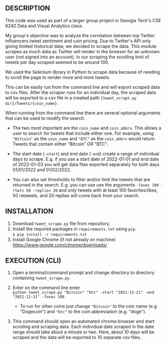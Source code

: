 ## DESCRIPTION
This code was used as part of a larger group project in Georgia Tech's CSE 6242 Data and Visual Analytics class.

My group's objective was to analyze the correlation between top Twitter influencers tweet sentiment and coin pricing. Due to Twitter's API only giving limited historical data, we decided to scrape the data. This module scrapes as much data as Twitter will render in the browser for an unknown user (not signed into an account). In our scraping the scrolling limit of tweets per day scraped seemed to be around 100.

We used the Selenium library in Python to scrape data because of needing to scroll the page to render more and more tweets.

This can be easily run from the command line and will export scraped data to csv files. After the scraper runs for an individual day, the scraped data will be exported to a csv file in a created path ``{tweet_scrapt.py dir}/Tweets/{coin_name}``.

When running from the command line there are several optional arguments that can be used to modify the search.
- The two most important are the ``coin_name`` and ``coin_abbrv``. This allows a user to search for tweets that include either one. For example, using ``"Bitcoin"`` as the ``coin_name`` and ``"BTC"`` as the ``coin_abbrv`` would return Tweets that contain either "Bitcoin" OR "BTC".

- The start date (``-start``) and end date (``-end``) create a range of individual days to scrape. E.g. if you use a start date of 2022-01-01 and end date of 2022-01-03 you will get data files exported separately for both days 01/01/2022 and 01/02/2022.

- You can also set thresholds to filter and/or limit the tweets that are returned in the search. E.g. you can use use the arguments ``-faves 100 -rtwts 50 -replies 20`` and only tweets with at least 100 favorites/likes, 50 retweets, and 20 replies will come back from your search.

## INSTALLATION
1. Download `tweet_scrape.py` file from repository.
2. Install the required packages in `requirements.txt` using `pip`.<br>
`$ pip install -r requirements.txt`
3. Install Google Chrome (if not already on machine)<br>
https://www.google.com/chrome/downloads/

## EXECUTION (CLI)
1. Open a terminal/command prompt and change directory to directory containing `tweet_scrape.py`.

2. Enter on the command line enter <br>
`python tweet_scrape.py "Bitcoin" "btc" -start "2021-12-21" -end "2021-12-31" -faves 100`
    * To run for other coins just change `"Bitcoin"` to the coin name (e.g. "Dogecoin") and `"btc"` to the coin abbreviation (e.g. "doge").

3. This command should open an automated chrome browser and start scrolling and scraping data. Each individual date scraped in the date range should take about a minute or two. Here, about 10 days will be scraped and the data will be exported to 10 separate csv files.
